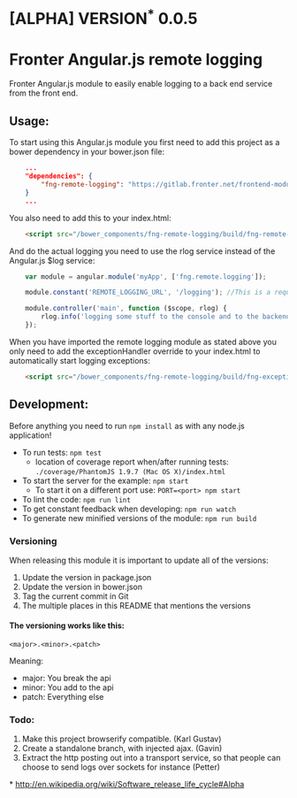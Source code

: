 # [ALPHA] VERSION<sup>*</sup> 0.0.5

# Fronter Angular.js remote logging

Fronter Angular.js module to easily enable logging to a back end service from the front end.

## Usage:

To start using this Angular.js module you first need to add this project as a bower dependency in
your bower.json file:

```json
    ...
    "dependencies": {
        "fng-remote-logging": "https://gitlab.fronter.net/frontend-modules/fng-remote-logging.git#0.0.5"
    }
    ...
```

You also need to add this to your index.html:

```html
    <script src="/bower_components/fng-remote-logging/build/fng-remote-logging.min.js"></script>
```

And do the actual logging you need to use the rlog service instead of the Angular.js $log service:

```js
    var module = angular.module('myApp', ['fng.remote.logging']);

    module.constant('REMOTE_LOGGING_URL', '/logging'); //This is a requirement for the remote logging module

    module.controller('main', function ($scope, rlog) {
        rlog.info('logging some stuff to the console and to the backend');
    });
```

When you have imported the remote logging module as stated above you only need to add the exceptionHandler override
to your index.html to automatically start logging exceptions:

```html
    <script src="/bower_components/fng-remote-logging/build/fng-exception-handler-override.min.js"></script>
```

## Development:

Before anything you need to run `npm install` as with any node.js application!

* To run tests: `npm test`
    * location of coverage report when/after running tests: `./coverage/PhantomJS 1.9.7 (Mac OS X)/index.html`
* To start the server for the example: `npm start`
    * To start it on a different port use: `PORT=<port> npm start`
* To lint the code: `npm run lint`
* To get constant feedback when developing: `npm run watch`
* To generate new minified versions of the module: `npm run build`


### Versioning
When releasing this module it is important to update all of the versions:

1. Update the version in package.json
2. Update the version in bower.json
3. Tag the current commit in Git
4. The multiple places in this README that mentions the versions


#### The versioning works like this:

    <major>.<minor>.<patch>

Meaning:

* major: You break the api
* minor: You add to the api
* patch: Everything else

### Todo:

1. Make this project browserify compatible. (Karl Gustav)
2. Create a standalone branch, with injected ajax. (Gavin)
3. Extract the http posting out into a transport service,
   so that people can choose to send logs over sockets for instance (Petter)

\* http://en.wikipedia.org/wiki/Software_release_life_cycle#Alpha

